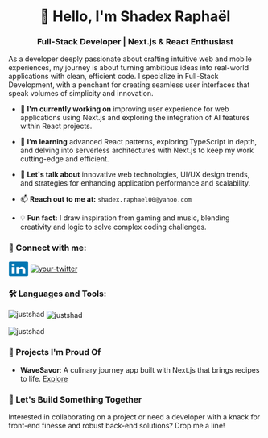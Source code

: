 <h1 align="center">👋 Hello, I'm Shadex Raphaël</h1>
<h3 align="center">Full-Stack Developer | Next.js & React Enthusiast</h3>

As a developer deeply passionate about crafting intuitive web and mobile experiences, my journey is about turning ambitious ideas into real-world applications with clean, efficient code. I specialize in Full-Stack Development, with a penchant for creating seamless user interfaces that speak volumes of simplicity and innovation.

- 🌟 **I'm currently working on** improving user experience for web applications using Next.js and exploring the integration of AI features within React projects.

- 📘 **I’m learning** advanced React patterns, exploring TypeScript in depth, and delving into serverless architectures with Next.js to keep my work cutting-edge and efficient.

- 🤝 **Let's talk about** innovative web technologies, UI/UX design trends, and strategies for enhancing application performance and scalability.

- 📫 **Reach out to me at:** `shadex.raphael00@yahoo.com`

- 💡 **Fun fact:** I draw inspiration from gaming and music, blending creativity and logic to solve complex coding challenges.

<h3 align="left">🔗 Connect with me:</h3>
<p align="left">
<a href="https://www.linkedin.com/in/shadex-rapha%C3%ABl/" target="blank"><img align="center" src="https://raw.githubusercontent.com/devicons/devicon/master/icons/linkedin/linkedin-original.svg" alt="your-linkedin" height="30" width="40" /></a>
<a href="https://www.justshade.site/" target="blank"><img align="center" src="https://www.justshade.site/icons/logo.svg" alt="your-twitter" height="30" width="40" /></a>
</p>

<h3 align="left">🛠 Languages and Tools:</h3>
<p align="left">
<!-- Tailored Icons -->
</p>

<p><img align="left" src="https://github-readme-stats.vercel.app/api/top-langs?username=justshad&show_icons=true&locale=en&layout=compact" alt="justshad" /></p>

<p>&nbsp;<img align="center" src="https://github-readme-stats.vercel.app/api?username=justshad&show_icons=true&locale=en" alt="justshad" /></p>

<p><img align="center" src="https://github-readme-streak-stats.herokuapp.com/?user=justshad&" alt="justshad" /></p>

### 🎨 Projects I'm Proud Of

- **WaveSavor**: A culinary journey app built with Next.js that brings recipes to life. [Explore](https://wavesavor.com)

### 🚀 Let's Build Something Together

Interested in collaborating on a project or need a developer with a knack for front-end finesse and robust back-end solutions? Drop me a line!


